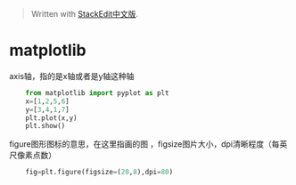 > Written with [StackEdit中文版](https://stackedit.cn/).

# matplotlib

axis轴，指的是x轴或者是y轴这种轴

```python
	from matplotlib import pyplot as plt
	x=[1,2,5,6]
	y=[3,4,1,7]
	plt.plot(x,y)
	plt.show()
```  
figure图形图标的意思，在这里指画的图 ，figsize图片大小，dpi清晰程度（每英尺像素点数）
```python
	fig=plt.figure(figsize=(20,8),dpi=80)
	
```  
<!--stackedit_data:
eyJoaXN0b3J5IjpbNjY0NDQyNjY1LDY4MDM4MDMxMiwxNjc3MD
c1NjQzLC0yMTMzNTUyNTMwLDYyMDk4NTQwMCw1NzgyOTA0OSwt
MTg4NDkwMTQxNCw1NzgyOTA0OV19
-->